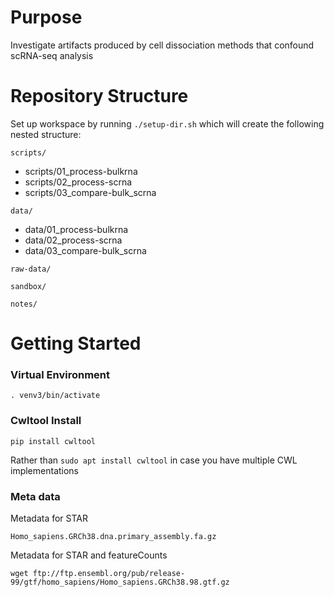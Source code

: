 # Purpose
Investigate artifacts produced by cell dissociation methods that confound scRNA-seq analysis

# Repository Structure
Set up workspace by running `./setup-dir.sh` which will create the following nested structure:

`scripts/`
+ scripts/01_process-bulkrna
+ scripts/02_process-scrna
+ scripts/03_compare-bulk_scrna

`data/`
+ data/01_process-bulkrna
+ data/02_process-scrna
+ data/03_compare-bulk_scrna

`raw-data/`

`sandbox/`

`notes/`




# Getting Started

### Virtual Environment
```
. venv3/bin/activate
```

### Cwltool Install
```
pip install cwltool
```

Rather than `sudo apt install cwltool` in case you have multiple CWL implementations

### Meta data

Metadata for STAR
```
Homo_sapiens.GRCh38.dna.primary_assembly.fa.gz
```

Metadata for STAR and featureCounts
```
wget ftp://ftp.ensembl.org/pub/release-99/gtf/homo_sapiens/Homo_sapiens.GRCh38.98.gtf.gz
```
